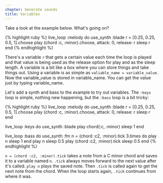 ```yaml
---
chapter: Generate sounds
title: Variables
---
```


Take a look at the example below. What's going on?

{% highlight ruby %}
live_loop :melody do
  use_synth :blade
  r = [0.25, 0.25, 0.5, 1].choose
  play (chord :c, :minor).choose, attack: 0, release: r
  sleep r
end
{% endhighlight %}

There's a variable `r` that gets a certain value each time the loop is played and that value is being used as the release option for play and as the sleep length. A variable is a bit like a box where you can store things and take things out. Using a variable is as simple as `valiable_name = variable_value`. Now the variable_value is stored in variable_name. You can get the value just by typing variable_name.

Let's add a synth and bass to the example to try out variables. The `:keys` loop is simple, nothing new happening, but the `:bass` loop is a bit tricky:

{% highlight ruby %}
live_loop :melody do
  use_synth :blade
  r = [0.25, 0.25, 0.5, 1].choose
  play (chord :c, :minor).choose, attack: 0, release: r
  sleep r
end

live_loop :keys do
  use_synth :blade
  play chord(:c, :minor)
  sleep 1
end

live_loop :bass do
  use_synth :fm
  n = (chord :c2, :minor).tick
  3.times do
    play n
    sleep 1
  end
  play n
  sleep 0.5
  play (chord :c2, :minor).tick
  sleep 0.5
end
{% endhighlight %}

`n = (chord :c2, :minor).tick` takes a note from a C minor chord and saves it to a variable named `n`. `.tick` always moves forward to the next value after it's called. `play n` plays the saved note. Then `.tick` is called again to get the next note from the chord. When the loop starts again, `.tick` continues from where it was.
